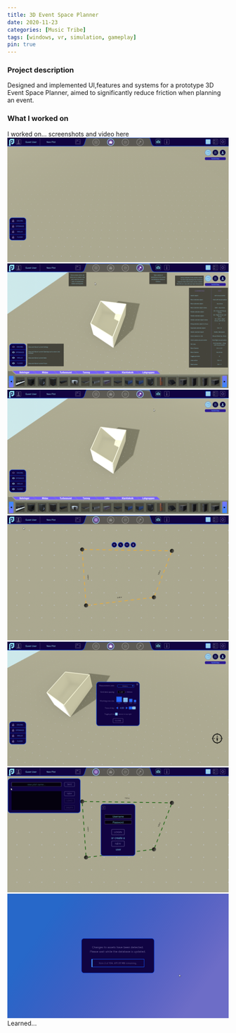 ```yaml
---
title: 3D Event Space Planner
date: 2020-11-23
categories: [Music Tribe]
tags: [windows, vr, simulation, gameplay]
pin: true
---
```


### Project description
Designed and implemented UI,features and systems for a prototype 3D Event Space Planner, aimed to significantly reduce friction
when planning an event.

### What I worked on

I worked on...
screenshots and video here
![Main Screen](/assets/images/musicTribe/main_screen.PNG "Main Screen")
![Help Overlay](/assets/images/musicTribe/help_overlay.PNG "Help Overlay")
![Catalogue Menu](/assets/images/musicTribe/catalogue_menu.PNG "Catalogue Menu")
![Editing a Wall](/assets/images/musicTribe/editing_wall.PNG "Editing a Wall")
![Settings Menu](/assets/images/musicTribe/settings_menu.PNG "Settings Menu")
![User Menu &amp; Save Menu](/assets/images/musicTribe/user_save_menu.PNG "User Menu &amp; Save Menu")
![Loading Screen](/assets/images/musicTribe/loading_screen.png "Loading Screen")
Learned...

